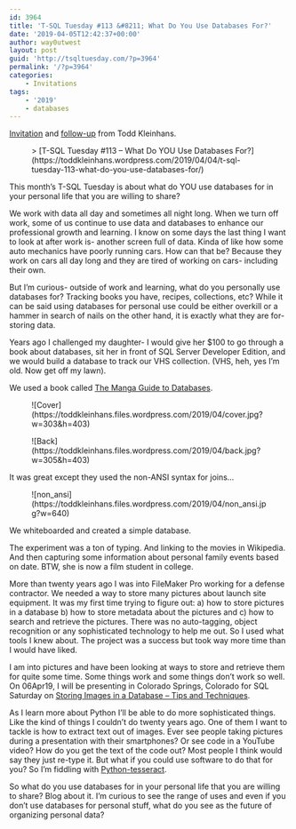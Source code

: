 ```yaml
---
id: 3964
title: 'T-SQL Tuesday #113 &#8211; What Do You Use Databases For?'
date: '2019-04-05T12:42:37+00:00'
author: way0utwest
layout: post
guid: 'http://tsqltuesday.com/?p=3964'
permalink: '/?p=3964'
categories:
    - Invitations
tags:
    - '2019'
    - databases
---
```


[Invitation](https://toddkleinhans.wordpress.com/2019/04/04/t-sql-tuesday-113-what-do-you-use-databases-for/) and [follow-up](https://toddkleinhans.wordpress.com/2019/04/16/follow-up-to-t-sql-tuesday-113-what-do-you-use-databases-for/) from Todd Kleinhans.

<figure class="wp-block-embed is-type-link is-provider-todd-kleinhans"><div class="wp-block-embed__wrapper">> [T-SQL Tuesday #113 – What Do YOU Use Databases For?](https://toddkleinhans.wordpress.com/2019/04/04/t-sql-tuesday-113-what-do-you-use-databases-for/)

<iframe class="wp-embedded-content" data-secret="mkIE08YRyT" frameborder="0" height="282" loading="lazy" marginheight="0" marginwidth="0" sandbox="allow-scripts" scrolling="no" security="restricted" src="https://toddkleinhans.wordpress.com/2019/04/04/t-sql-tuesday-113-what-do-you-use-databases-for/embed/#?secret=MHMIpXKAoR#?secret=mkIE08YRyT" style="position: absolute; visibility: hidden;" title="“T-SQL Tuesday #113 – What Do YOU Use Databases For?” — Todd Kleinhans" width="500"></iframe></div></figure>This month’s T-SQL Tuesday is about what do YOU use databases for in your personal life that you are willing to share?

We work with data all day and sometimes all night long. When we turn off work, some of us continue to use data and databases to enhance our professional growth and learning. I know on some days the last thing I want to look at after work is- another screen full of data. Kinda of like how some auto mechanics have poorly running cars. How can that be? Because they work on cars all day long and they are tired of working on cars- including their own.

But I’m curious- outside of work and learning, what do you personally use databases for? Tracking books you have, recipes, collections, etc? While it can be said using databases for personal use could be either overkill or a hammer in search of nails on the other hand, it is exactly what they are for- storing data.

Years ago I challenged my daughter- I would give her $100 to go through a book about databases, sit her in front of SQL Server Developer Edition, and we would build a database to track our VHS collection. (VHS, heh, yes I’m old. Now get off my lawn).

We used a book called [The Manga Guide to Databases](https://www.amazon.com/Manga-Guide-Databases-Mana-Takahashi/dp/1593271905/).

<figure class="wp-block-image">![Cover](https://toddkleinhans.files.wordpress.com/2019/04/cover.jpg?w=303&h=403)</figure><figure class="wp-block-image">![Back](https://toddkleinhans.files.wordpress.com/2019/04/back.jpg?w=305&h=403)</figure>It was great except they used the non-ANSI syntax for joins…

<figure class="wp-block-image">![non_ansi](https://toddkleinhans.files.wordpress.com/2019/04/non_ansi.jpg?w=640)</figure>We whiteboarded and created a simple database.

The experiment was a ton of typing. And linking to the movies in Wikipedia. And then capturing some information about personal family events based on date. BTW, she is now a film student in college.

More than twenty years ago I was into FileMaker Pro working for a defense contractor. We needed a way to store many pictures about launch site equipment. It was my first time trying to figure out: a) how to store pictures in a database b) how to store metadata about the pictures and c) how to search and retrieve the pictures. There was no auto-tagging, object recognition or any sophisticated technology to help me out. So I used what tools I knew about. The project was a success but took way more time than I would have liked.

I am into pictures and have been looking at ways to store and retrieve them for quite some time. Some things work and some things don’t work so well. On 06Apr19, I will be presenting in Colorado Springs, Colorado for SQL Saturday on [Storing Images in a Database – Tips and Techniques](https://www.sqlsaturday.com/830/Sessions/Details.aspx?sid=89839).

As I learn more about Python I’ll be able to do more sophisticated things. Like the kind of things I couldn’t do twenty years ago. One of them I want to tackle is how to extract text out of images. Ever see people taking pictures during a presentation with their smartphones? Or see code in a YouTube video? How do you get the text of the code out? Most people I think would say they just re-type it. But what if you could use software to do that for you? So I’m fiddling with [Python-tesseract](https://pypi.org/project/pytesseract/).

So what do you use databases for in your personal life that you are willing to share? Blog about it. I’m curious to see the range of uses and even if you don’t use databases for personal stuff, what do you see as the future of organizing personal data?